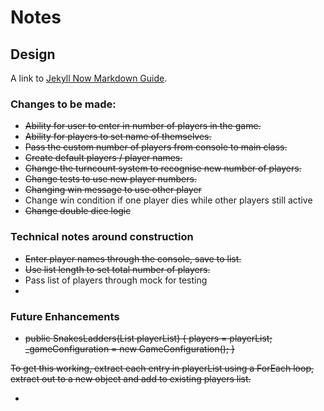 # Notes 

## Design

A link to [Jekyll Now Markdown Guide](https://raw.githubusercontent.com/barryclark/www.jekyllnow.com/gh-pages/_posts/2014-6-19-Markdown-Style-Guide.md). 

### Changes to be made:
- ~~Ability for user to enter in number of players in the game.~~
- ~~Ability for players to set name of themselves.~~
- ~~Pass the custom number of players from console to main class.~~
- ~~Create default players / player names.~~
- ~~Change the turncount system to recognise new number of players.~~
- ~~Change tests to use new player numbers.~~
- ~~Changing win message to use other player~~
- Change win condition if one player dies while other players still active
- ~~Change double dice logic~~ 


### Technical notes around construction 

- ~~Enter player names through the console, save to list.~~
- ~~Use list length to set total number of players.~~
- Pass list of players through mock for testing
- 


### Future Enhancements

- ~~public SnakesLadders(List<Player> playerList)
        {
            players = playerList;
            _gameConfiguration = new GameConfiguration();
        }~~
        
~~To get this working, extract each entry in playerList using a ForEach loop, extract out to a new object and add to existing players list.~~


- 
